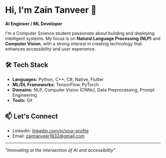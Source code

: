 # Hi, I'm Zain Tanveer 👋

**AI Engineer / ML Developer**

I'm a Computer Science student passionate about building and deploying intelligent systems. My focus is on **Natural Language Processing (NLP)** and **Computer Vision**, with a strong interest in creating technology that enhances accessibility and user experience.

## 🛠️ Tech Stack
*   **Languages:** Python, C++, C#, Native, Flutter
*   **ML/DL Frameworks:** TensorFlow, PyTorch
*   **Domains:** NLP, Computer Vision (CNNs), Data Preprocessing, Prompt Engineering
*   **Tools:** Git

## 📫 Let's Connect
- LinkedIn: [linkedin.com/in/your-profile](https://www.linkedin.com/in/zain-tanveer-ai)
- Email: zaintanveer1632@gmail.com

---

*"Innovating at the intersection of AI and accessibility"*
